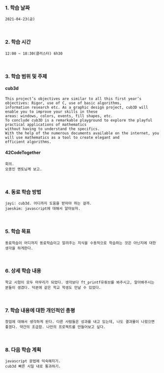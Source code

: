 ### 1. 학습 날짜
    2021-04-23(금)
​
### 2. 학습 시간
    12:00 ~ 18:30(클러스터) 6h30
​
### 3. 학습 범위 및 주제      
#### cub3d
    This project’s objectives are similar to all this first year’s objectives: Rigor, use of C, use of basic algorithms, 
    information research etc. As a graphic design project, cub3D will enable you to improve your skills in these
    areas: windows, colors, events, fill shapes, etc.
    To conclude cub3D is a remarkable playground to explore the playful practical applications of mathematics 
    without having to understand the specifics.
    With the help of the numerous documents available on the internet, you will use mathematics as a tool to create elegant and
    efficient algorithms.
    
#### 42CodeTogether
    회의.
    오종인 멘토님께 보고.
​
### 4. 동료 학습 방법
    jayi: cub3d. 어디까지 도움을 받아야 하는 걸까.
    jaeskim: javascript에 대해서 알아보자.
​
### 5. 학습 목표
    동료학습이 어디까지 동료학습이고 알려주는 지식을 수동적으로 학습하는 것은 아닌지에 대한 생각을 하게한다. 
​   
### 6. 상세 학습 내용
    학교 시험이 모두 마무리가 되었다. 생각보다 ft_printf유튜브를 봐주시고, 알아봐주시는 분들이 생겼다. 덕분에 같은 학교 학생도 만날 수 있었다.
​
### 7. 학습 내용에 대한 개인적인 총평
    창업에 대해서 생각하게 된다. 다른 사람들은 성과를 내고 있는데, 나도 결과물이 나왔으면 좋겠다. 약간의 조급함. 나만의 프로젝트를 만들어보고 싶다.
​
### 8. 다음 학습 계획
    javascript 문법에 익숙해지기.
    cub3d 빠른 시일 내로 통과하기.